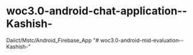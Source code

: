 # woc3.0-android-chat-application--Kashish-
Daiict/Mstc/Android_Firebase_App
"# woc3.0-android-mid-evaluation--Kashish-" 
